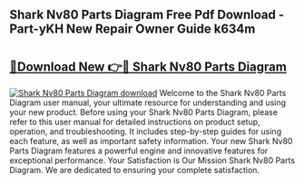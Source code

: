 ## Shark Nv80 Parts Diagram Free Pdf Download - Part-yKH New Repair Owner Guide k634m

# <h2><a href="http://dfjbs6i.blite.top/?on=Shark+Nv80+Parts+Diagram">🔗Download New 👉🔴 Shark Nv80 Parts Diagram</a></h2>

[![Shark Nv80 Parts Diagram download](https://i.imgur.com/lujVjoI.png)](http://dfjbs6i.blite.top/?on=Shark+Nv80+Parts+Diagram)
Welcome to the Shark Nv80 Parts Diagram user manual, your ultimate resource for understanding and using your new product. Before using your Shark Nv80 Parts Diagram, please refer to this user manual for detailed instructions on product setup, operation, and troubleshooting. It includes step-by-step guides for using each feature, as well as important safety information. Your new Shark Nv80 Parts Diagram features a powerful engine and innovative features for exceptional performance. Your Satisfaction is Our Mission Shark Nv80 Parts Diagram. We are dedicated to ensuring your complete satisfaction.
